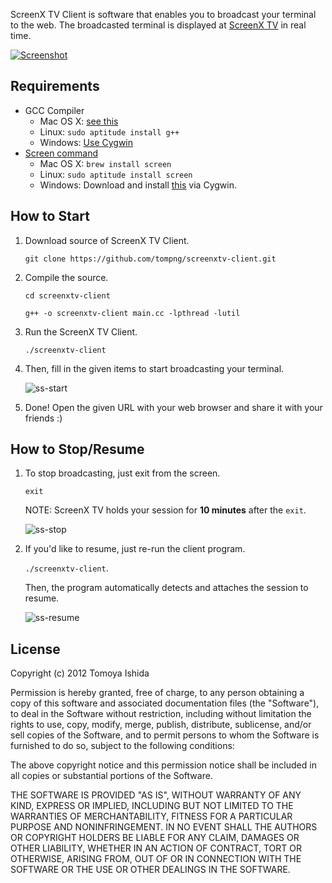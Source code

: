 ScreenX TV Client is software that enables you to broadcast your terminal to the web. 
The broadcasted terminal is displayed at [ScreenX TV](http://screenx.tv) in real time.

[![Screenshot](https://raw.github.com/tompng/screenxtv-client/master/images/ss-screenxtv.png)](http://screenx.tv)

## Requirements

- GCC Compiler
  - Mac OS X: [see this](http://stackoverflow.com/questions/9353444/how-to-use-install-gcc-on-mac-os-x-10-8-xcode-4-4)
  - Linux: `sudo aptitude install g++`
  - Windows: [Use Cygwin](http://www.eecg.utoronto.ca/~aamodt/ece242/cygwin.html)
- [Screen command](http://www.gnu.org/software/screen/)
  - Mac OS X: `brew install screen`
  - Linux: `sudo aptitude install screen`
  - Windows: Download and install [this](http://directory.fsf.org/wiki/Screen) via Cygwin.

## How to Start

1. Download source of ScreenX TV Client.

   `git clone https://github.com/tompng/screenxtv-client.git`
   
2. Compile the source.

   `cd screenxtv-client`

   `g++ -o screenxtv-client main.cc -lpthread -lutil`
   
3. Run the ScreenX TV Client.

   `./screenxtv-client`

4. Then, fill in the given items to start broadcasting your terminal.

   ![ss-start](https://raw.github.com/tompng/screenxtv-client/master/images/ss-start.png)

5. Done! Open the given URL with your web browser and share it with your friends :)


## How to Stop/Resume

1. To stop broadcasting, just exit from the screen.

   `exit`

   NOTE: ScreenX TV holds your session for __10 minutes__ after the `exit`. 
   
   ![ss-stop](https://raw.github.com/tompng/screenxtv-client/master/images/ss-stop.png)

2. If you'd like to resume, just re-run the client program.

   `./screenxtv-client`.

   Then, the program automatically detects and attaches the session to resume.
   
   ![ss-resume](https://raw.github.com/tompng/screenxtv-client/master/images/ss-resume.png)

## License

Copyright (c) 2012 Tomoya Ishida

Permission is hereby granted, free of charge, to any person obtaining a copy of this software and associated documentation files (the "Software"), to deal in the Software without restriction, including without limitation the rights to use, copy, modify, merge, publish, distribute, sublicense, and/or sell copies of the Software, and to permit persons to whom the Software is furnished to do so, subject to the following conditions:

The above copyright notice and this permission notice shall be included in all copies or substantial portions of the Software.

THE SOFTWARE IS PROVIDED "AS IS", WITHOUT WARRANTY OF ANY KIND, EXPRESS OR IMPLIED, INCLUDING BUT NOT LIMITED TO THE WARRANTIES OF MERCHANTABILITY, FITNESS FOR A PARTICULAR PURPOSE AND NONINFRINGEMENT. IN NO EVENT SHALL THE AUTHORS OR COPYRIGHT HOLDERS BE LIABLE FOR ANY CLAIM, DAMAGES OR OTHER LIABILITY, WHETHER IN AN ACTION OF CONTRACT, TORT OR OTHERWISE, ARISING FROM, OUT OF OR IN CONNECTION WITH THE SOFTWARE OR THE USE OR OTHER DEALINGS IN THE SOFTWARE.

